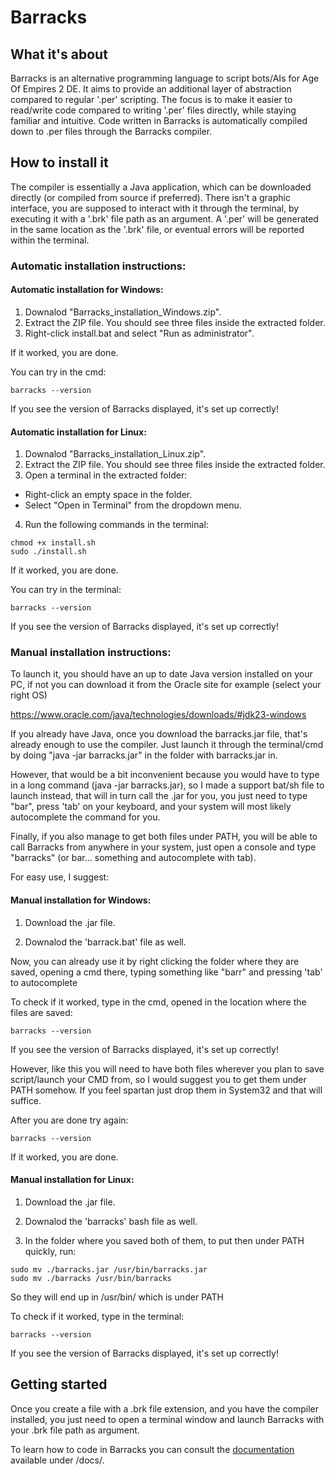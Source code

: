 # Barracks

## What it's about

Barracks is an alternative programming language to script bots/AIs for Age Of Empires 2 DE.
It aims to provide an additional layer of abstraction compared to regular '.per' scripting.
The focus is to make it easier to read/write code compared to writing '.per' files directly, while staying familiar and intuitive.
Code written in Barracks is automatically compiled down to .per files through the Barracks compiler.

## How to install it

The compiler is essentially a Java application, which can be downloaded directly (or compiled from source if preferred).
There isn't a graphic interface, you are supposed to interact with it through the terminal, by executing it with a '.brk' file path as an argument.
A '.per' will be generated in the same location as the '.brk' file, or eventual errors will be reported within the terminal.

### Automatic installation instructions:

#### Automatic installation for **Windows**:

1. Downalod "Barracks_installation_Windows.zip".
2. Extract the ZIP file. You should see three files inside the extracted folder.
3. Right-click install.bat and select "Run as administrator".

If it worked, you are done.

You can try in the cmd:
```text
barracks --version
```
If you see the version of Barracks displayed, it's set up correctly!

#### Automatic installation for **Linux**:

1. Downalod "Barracks_installation_Linux.zip".
2. Extract the ZIP file. You should see three files inside the extracted folder.
3. Open a terminal in the extracted folder:
  - Right-click an empty space in the folder.
  - Select "Open in Terminal" from the dropdown menu.
4. Run the following commands in the terminal:

```text
chmod +x install.sh
sudo ./install.sh
```

If it worked, you are done.

You can try in the terminal:
```text
barracks --version
```
If you see the version of Barracks displayed, it's set up correctly!


### Manual installation instructions:

To launch it, you should have an up to date Java version installed on your PC, if not you can download it from the Oracle site for example (select your right OS)

https://www.oracle.com/java/technologies/downloads/#jdk23-windows

If you already have Java, once you download the barracks.jar file, that's already enough to use the compiler. Just launch it through the terminal/cmd by doing "java -jar barracks.jar" in the folder with barracks.jar in.

However, that would be a bit inconvenient because you would have to type in a long command (java -jar barracks.jar), so I made a support bat/sh file to launch instead, that will in turn call the .jar for you, you just need to type "bar", press 'tab' on your keyboard, and your system will most likely autocomplete the command for you.

Finally, if you also manage to get both files under PATH, you will be able to call Barracks from anywhere in your system, just open a console and type "barracks" (or bar... something and autocomplete with tab).


For easy use, I suggest:

#### Manual installation for **Windows**:
1. Download the .jar file.

2. Downalod the 'barrack.bat' file as well.

Now, you can already use it by right clicking the folder where they are saved, opening a cmd there, typing something like "barr" and pressing 'tab' to autocomplete

To check if it worked, type in the cmd, opened in the location where the files are saved:

```text
barracks --version
```

If you see the version of Barracks displayed, it's set up correctly!

However, like this you will need to have both files wherever you plan to save script/launch your CMD from, so I would suggest you to get them under PATH somehow. If you feel spartan just drop them in System32 and that will suffice.

After you are done try again:

```text
barracks --version
```

If it worked, you are done.

#### Manual installation for **Linux**:
1. Download the .jar file.

2. Downalod the 'barracks' bash file as well.

3. In the folder where you saved both of them, to put then under PATH quickly, run:
```text
sudo mv ./barracks.jar /usr/bin/barracks.jar
sudo mv ./barracks /usr/bin/barracks
```

So they will end up in /usr/bin/ which is under PATH

To check if it worked, type in the terminal:

```text
barracks --version
```

If you see the version of Barracks displayed, it's set up correctly!


## Getting started

Once you create a file with a .brk file extension, and you have the compiler installed, you just need to open a terminal window and launch Barracks with your .brk file path as argument.

To learn how to code in Barracks you can consult the [documentation](docs/scripting-guide.md) available under /docs/.
